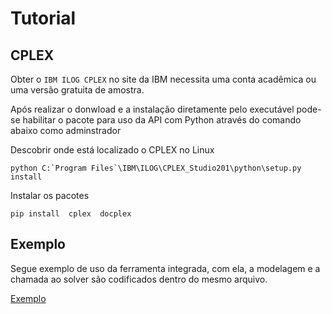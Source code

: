 # Tutorial

## CPLEX

Obter o `IBM ILOG CPLEX` no site da IBM necessita uma conta acadêmica ou uma versão gratuita de amostra.

Após realizar o donwload e a instalação diretamente pelo executável pode-se habilitar o pacote para uso da API com Python através do comando abaixo como adminstrador

Descobrir onde está localizado o CPLEX no Linux

    python C:`Program Files`\IBM\ILOG\CPLEX_Studio201\python\setup.py install

Instalar os pacotes

    pip install  cplex  docplex

## Exemplo

Segue exemplo de uso da ferramenta integrada, com ela, a modelagem e a chamada ao solver são codificados dentro do mesmo arquivo.

[Exemplo](lp.ipynb)
